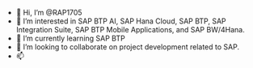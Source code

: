 - 👋 Hi, I’m @RAP1705
- 👀 I’m interested in SAP BTP AI, SAP Hana Cloud, SAP BTP, SAP Integration Suite, SAP BTP Mobile Applications, and SAP BW/4Hana.
- 🌱 I’m currently learning SAP BTP
- 💞️ I’m looking to collaborate on project development related to SAP.
- 📫 

<!---
RAP1705/RAP1705 is a ✨ special ✨ repository because its `README.md` (this file) appears on your GitHub profile.
You can click the Preview link to take a look at your changes.
--->
